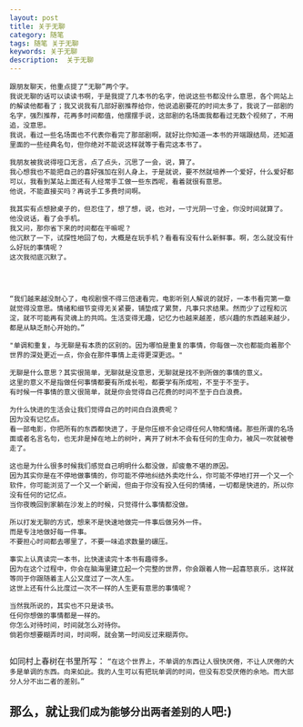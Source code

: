 ```yaml
---
layout: post 
title: 关于无聊
category: 随笔  
tags: 随笔 关于无聊 	
keywords: 关于无聊
description:  关于无聊 
---
```


```
跟朋友聊天，他重点提了“无聊”两个字。
我说无聊的话可以读读书啊，于是我提了几本书的名字，他说这些书都没什么意思，各个网站上的解读他都看了；我又说我有几部好剧推荐给你，他说追剧要花的时间太多了，我说了一部剧的名字，强烈推荐，花再多时间都值，他摆摆手说，这部剧的名场面我都看过无数个视频了，不用追，没意思。
我说，看过一些名场面也不代表你看完了那部剧啊，就好比你知道一本书的开端跟结局，还知道里面的一些经典名句，但你绝对不能说这样就等于看完这本书了。

我朋友被我说得哑口无言，点了点头，沉思了一会，说，算了。
我心想我也不能把自己的喜好强加在别人身上，于是就说，要不然就培养一个爱好，什么爱好都可以，我看到某站上面还有人经常手工做一些东西呢，看着就很有意思。
他说，不能直接买吗？再说手工多费时间啊。

我其实有点想掀桌子的，但忍住了，想了想，说，也对，一寸光阴一寸金，你没时间就算了。
他没说话，看了会手机。
我又问，那你省下来的时间都在干嘛呢？
他沉默了一下，试探性地回了句，大概是在玩手机？看看有没有什么新鲜事。啊，怎么就没有什么好玩的事情呢？
这次我彻底沉默了。




```

`“我们越来越没耐心了，电视剧恨不得三倍速看完，电影听别人解说的就好，一本书看完第一章就觉得没意思。情绪和细节变得无关紧要，铺垫成了累赘，凡事只求结果。然而少了过程和沉淀，就不可能再有灵魂上的共鸣。生活变得无趣，记忆力也越来越差，感兴趣的东西越来越少，都是从缺乏耐心开始的。”`

`"单调和重复，与无聊是有本质的区别的。因为哪怕是重复的事情，你每做一次也都能向着那个世界的深处更近一点，你会在那件事情上走得更深更远。"`

```
无聊是什么意思？其实很简单，无聊就是没意思，无聊就是找不到所做的事情的意义。
这里的意义不是指做任何事情都要有所成长啦，都要学有所成啦，不至于不至于。
有时候一件事情的意义很简单，就是你会觉得自己花费的时间不至于白白浪费。

为什么快进的生活会让我们觉得自己的时间白白浪费呢？
因为没有记忆点。
看一部电影，你把所有的东西都快进了，于是你压根不会记得任何人物和情绪。那些所谓的名场面或者名言名句，也无非是掉在地上的树叶，离开了树木不会有任何的生命力，被风一吹就被卷走了。

这也是为什么很多时候我们感觉自己明明什么都没做，却疲惫不堪的原因。
因为其实你是在不停地做事情的，你可能不停地纠结外卖吃什么，你可能不停地打开一个又一个软件，你可能浏览了一个又一个新闻，但由于你没有投入任何的情绪，一切都是快进的，所以你没有任何的记忆点。
当你夜晚回到家躺在沙发上的时候，只觉得什么事情都没做。

```



```
所以打发无聊的方式，想来不是快速地做完一件事后做另外一件。
而是专注地做好每一件事。
不要担心时间都去哪里了，不要一味追求数量的碾压。

事实上认真读完一本书，比快速读完十本书有趣得多。
因为在这个过程中，你会在脑海里建立起一个完整的世界，你会跟着人物一起喜怒哀乐，这样就等同于你跟随着主人公又度过了一次人生。
这世上还有什么比度过一次不一样的人生更有意思的事情呢？

当然我所说的，其实也不只是读书。
任何你想做的事情都是一样的。
你怎么对待时间，时间就怎么对待你。
倘若你想要糊弄时间，时间啊，就会第一时间反过来糊弄你。


```


如同村上春树在书里所写：
`“在这个世界上，不单调的东西让人很快厌倦，不让人厌倦的大多是单调的东西。向来如此。我的人生可以有把玩单调的时间，但没有忍受厌倦的余地。而大部分人分不出二者的差别。”`

那么，就让`我们成为能够分出两者差别的人`吧:)
---